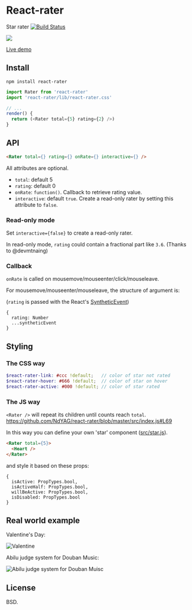 # React-rater

Star rater   [![Build Status](https://travis-ci.org/NdYAG/react-rater.svg?branch=master)](https://travis-ci.org/NdYAG/react-rater)

![](http://7d9o0k.com1.z0.glb.clouddn.com/rater.gif)

[Live demo](https://rawgit.com/ndyag/react-rater/master/example/index.html)

## Install

```
npm install react-rater
```

```js
import Rater from 'react-rater'
import 'react-rater/lib/react-rater.css'

// ...
render() {
  return (<Rater total={5} rating={2} />)
}
```

## API

```html
<Rater total={} rating={} onRate={} interactive={} />
```

All attributes are optional.

* `total`: default 5
* `rating`: default 0
* `onRate`: `function()`. Callback to retrieve rating value.
* `interactive`: default `true`. Create a read-only rater by setting this attribute to `false`.

### Read-only mode

Set `interactive={false}` to create a read-only rater.

In read-only mode, `rating` could contain a fractional part like `3.6`. (Thanks to @devmtnaing)

### Callback

`onRate` is called on mousemove/mouseenter/click/mouseleave.

For mousemove/mouseenter/mouseleave, the structure of argument is:

(`rating` is passed with the React's [SyntheticEvent](https://facebook.github.io/react/docs/events.html))
```
{
  rating: Number
  ...syntheticEvent
}
```

## Styling

### The CSS way

```scss
$react-rater-link: #ccc !default;   // color of star not rated
$react-rater-hover: #666 !default;  // color of star on hover
$react-rater-active: #000 !default; // color of star rated
```

### The JS way

`<Rater />` will repeat its children until counts reach `total`. https://github.com/NdYAG/react-rater/blob/master/src/index.js#L69

In this way you can define your own 'star' component ([src/star.js](https://github.com/NdYAG/react-rater/blob/master/src%2Fstar.js)).

```html
<Rater total={5}>
  <Heart />
</Rater>
```

and style it based on these props:

```
{
  isActive: PropTypes.bool,
  isActiveHalf: PropTypes.bool,
  willBeActive: PropTypes.bool,
  isDisabled: PropTypes.bool
}
```

## Real world example

Valentine's Day:

![Valentine](http://7d9o0k.com1.z0.glb.clouddn.com/valentine.png)

Abilu judge system for Douban Music:

![Abilu judge system for Douban Muisc](http://i.imgur.com/fbrX3mg.png)

## License

BSD.
